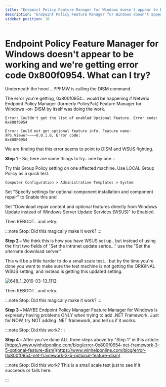```yaml
---
title: "Endpoint Policy Feature Manager for Windows doesn't appear to be working and we're getting error code 0x800f0954. What can I try?"
description: "Endpoint Policy Feature Manager for Windows doesn't appear to be working and we're getting error code 0x800f0954. What can I try?"
sidebar_position: 10
---
```


# Endpoint Policy Feature Manager for Windows doesn't appear to be working and we're getting error code 0x800f0954. What can I try?

Underneath the hood …PPFMW is calling the DISM command.

The error you're getting, 0x800f0954… would be happening if Netwrix Endpoint Policy Manager
(formerly PolicyPak) Feature Manager for Windows -or- DISM by itself was doing the work.

```
Error: Couldn't get the list of enabled Optional Feature. Error code: 0x800f0954
```

```
Error: Could not get optional feature info. Feature name: XPS.Viewer~~~~0.0.1.0, Error code: 
0x800F0954
```

We are finding that this error seems to point to DISM and WSUS fighting.

**Step 1 –** So, here are some things to try.. one by one..:

Try this Group Policy setting on one affected machine. Use LOCAL Group Policy as a quick test.

```
Computer Configuration > Administrative Templates > System
```

Set "Specify settings for optional component installation and component repair" to Enable this and

Set "Download repair content and optional features directly from Windows Update instead of Windows
Server Update Services (WSUS)" to Enabled.

Then REBOOT.. and retry.

:::note
Stop: Did this magically make it work?
:::


**Step 2 –** We think this is how you have WSUS set up.. but instead of using the first two fields
of "Set the intranet update serice…" use the "Set the alternate download server."

This will be a little harder to do a small scale test… but by the time you're done you want to make
sure the test machine is not getting the ORIGINAL WSUS setting, and instead is getting this updated
setting.

![648_1_2019-03-13_1112](/images/endpointpolicymanager/troubleshooting/error/feature/648_1_2019-03-13_1112.webp)

Then REBOOT.. and retry.

:::note
Stop: Did this magically make it work?
:::


**Step 3 –** MAYBE Endpoint Policy Manager Feature Manager for Windows is expressly having problems
ONLY when trying to add .NET Framework. Just for NOW, try NOT adding .NET framework, and tell us if
it works.

:::note
Stop: Did this work?
:::


**Step 4 –** After you've done ALL three steps above try "Step 1" in this article:
[https://www.winhelponline.com/blog/error-0x800f0954-net-framework-3-5-optional-feature-dism](https://www.winhelponline.com/blog/error-0x800f0954-net-framework-3-5-optional-feature-dism)

:::note
Stop: Did this work? This is a small scale test just to see if it succeeds or fails here.

:::
